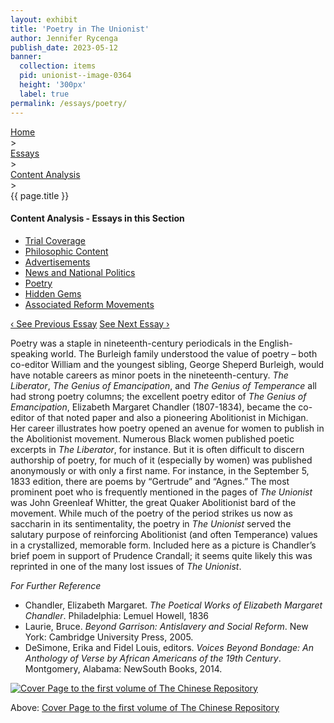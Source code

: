 ```yaml
---
layout: exhibit
title: 'Poetry in The Unionist'
author: Jennifer Rycenga
publish_date: 2023-05-12
banner:
  collection: items
  pid: unionist--image-0364
  height: '300px'
  label: true
permalink: /essays/poetry/
---
```

<div class="breadcrumb">
<a href="/unionist/">Home</a>
<div class="caret"> &gt; </div>
<a href="/unionist/essays/">Essays</a>
<div class="caret"> &gt; </div>
<a href="
    /unionist/essays/trial-coverage/
  ">
   Content Analysis
     </a>
<div class="caret"> &gt; </div>
{{ page.title }}
</div>
<div class='section-nav-wrapper'>
<div class='section-nav'>
<h4>Content Analysis - Essays in this Section</h4>
<ul class="nav nav-pills">
  <li class="nav-item">
    <a class="nav-link" href="/unionist/essays/trial-coverage/">Trial Coverage</a>
  </li>
  <li class="nav-item">
    <a class="nav-link" href="/unionist/essays/philosophic-content/">Philosophic Content</a>
  </li>
  <li class="nav-item">
    <a class="nav-link" href="/unionist/essays/advertisements/">Advertisements</a>
  </li>
  <li class="nav-item">
    <a class="nav-link" href="/unionist/essays/news-and-national-politics/">News and National Politics</a>
  </li>
  <li class="nav-item">
    <a class="nav-link active" href="/unionist/essays/poetry/">Poetry</a>
  </li>
  <li class="nav-item">
    <a class="nav-link" href="/unionist/essays/hidden-gems/">Hidden Gems</a>
  </li>
  <li class="nav-item">
    <a class="nav-link" href="/unionist/essays/associated-reform-movements/">Associated Reform Movements</a>
  </li>
</ul>
<div class="pagination-nav">
<span class="pagination-link" id="prevlink"><a href="/unionist/essays/news-and-national-politics/">‹ See Previous Essay</a></span>
<span class="pagination-link" id="nextlink"><a href="/unionist/essays/hidden-gems/">See Next Essay ›</a></span>
</div>
</div>
</div>


<p>Poetry was a staple in nineteenth-century periodicals in the English-speaking world. The Burleigh family understood the value of poetry – both co-editor William and the youngest sibling, George Sheperd Burleigh, would have notable careers as minor poets in the nineteenth-century. <em>The Liberator</em>, <em>The Genius of Emancipation</em>, and <em>The Genius of Temperance</em> all had strong poetry columns; the excellent poetry editor of <em>The Genius of Emancipation</em>, Elizabeth Margaret Chandler (1807-1834), became the co-editor of that noted paper and also a pioneering Abolitionist in Michigan. Her career illustrates how poetry opened an avenue for women to publish in the Abolitionist movement. Numerous Black women published poetic excerpts in <em>The Liberator</em>, for instance. But it is often difficult to discern authorship of poetry, for much of it (especially by women) was published anonymously or with only a first name. For instance, in the September 5, 1833 edition, there are poems by “Gertrude” and “Agnes.” The most prominent poet who is frequently mentioned in the pages of <em>The Unionist</em> was John Greenleaf Whitter, the great Quaker Abolitionist bard of the movement. While much of the poetry of the period strikes us now as saccharin in its sentimentality, the poetry in <em>The Unionist</em> served the salutary purpose of reinforcing Abolitionist (and often Temperance) values in a crystallized, memorable form. Included here as a picture is Chandler’s brief poem in support of Prudence Crandall; it seems quite likely this was reprinted in one of the many lost issues of <em>The Unionist</em>.</p>

<p><em>For Further Reference</em></p>

- Chandler, Elizabeth Margaret. *The Poetical Works of Elizabeth Margaret Chandler*. Philadelphia: Lemuel Howell, 1836
- Laurie, Bruce. *Beyond Garrison: Antislavery and Social Reform*. New York: Cambridge University Press, 2005.
- DeSimone, Erika and Fidel Louis, editors. *Voices Beyond Bondage: An Anthology of Verse by African Americans of the 19th Century*. Montgomery, Alabama: NewSouth Books, 2014.

<div class="inline-image-reference">
  <a href="/unionist/items/unionist--image-0153/">
    <img src="
    /unionist/img/derivatives/iiif/images/unionist--image-0153/full/1140,/0/default.jpg" alt="Cover Page to the first volume of The Chinese Repository">
  </a>

  <p class="image-caption">
    Above: <a href="/unionist/items/unionist--image-0153/">Cover Page to the first volume of The Chinese Repository</a>
  </p>

</div>
